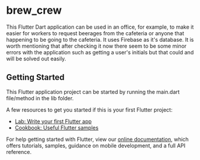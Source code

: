 # brew_crew

This Flutter Dart application can be used in an office, for example, to make it easier for workers to request beerages from the cafeteria or 
anyone that happening to be going to the cafeteria. It uses Firebase as it's database. It is worth mentioning that after checking it now there seem to be some minor errors with the application such as getting a user's initials but that could and will be solved out easily.

## Getting Started

This Flutter application project can be started by running the main.dart file/method in the lib folder.

A few resources to get you started if this is your first Flutter project:

- [Lab: Write your first Flutter app](https://flutter.dev/docs/get-started/codelab)
- [Cookbook: Useful Flutter samples](https://flutter.dev/docs/cookbook)

For help getting started with Flutter, view our
[online documentation](https://flutter.dev/docs), which offers tutorials,
samples, guidance on mobile development, and a full API reference.

